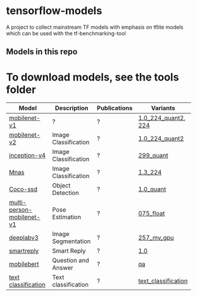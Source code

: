 # tensorflow-models
A project to collect mainstream TF models with emphasis on tflite models which can be used with the tf-benchmarking-tool

## Models in this repo

# To download models, see the tools folder

| Model |Description |Publications|Variants|
|--|--|--|--|
| [mobilenet-v1](./mobilenet-v1) | ? | ? | [1.0_224_quant2](./mobilenet-v1/mobilenet_v1_1.0_224_quant.tflite), [224](./mobilenet-v1) |
| [mobilenet-v2](https://www.tensorflow.org/lite/guide/hosted_models) | Image Classification | ? | [1.0_224_quant2](https://storage.googleapis.com/download.tensorflow.org/models/tflite_11_05_08/mobilenet_v2_1.0_224_quant.tgz) |
| [inception-v4](https://www.tensorflow.org/lite/guide/hosted_models) | Image Classification | ? | [299_quant](https://storage.googleapis.com/download.tensorflow.org/models/inception_v4_299_quant_20181026.tgz) |
| [Mnas](https://www.tensorflow.org/lite/guide/hosted_models) | Image Classification | ? | [1.3_224](https://storage.cloud.google.com/download.tensorflow.org/models/tflite/mnasnet_1.3_224_09_07_2018.tgz) |
| [Coco-ssd](https://www.tensorflow.org/lite/guide/hosted_models) | Object Detection | ? | [1.0_quant](https://storage.googleapis.com/download.tensorflow.org/models/tflite/coco_ssd_mobilenet_v1_1.0_quant_2018_06_29.zip) |
| [multi-person-mobilenet-v1](https://www.tensorflow.org/lite/guide/hosted_models) | Pose Estimation | ? | [075_float](https://storage.googleapis.com/download.tensorflow.org/models/tflite/gpu/multi_person_mobilenet_v1_075_float.tflite) |
| [deeplabv3](https://www.tensorflow.org/lite/guide/hosted_models)| Image Segmentation | ? | [257_mv_gpu](https://storage.googleapis.com/download.tensorflow.org/models/tflite/gpu/deeplabv3_257_mv_gpu.tflite) |
| [smartreply](https://www.tensorflow.org/lite/guide/hosted_models) | Smart Reply | ? | [1.0](https://storage.googleapis.com/download.tensorflow.org/models/smartreply_1.0_2017_11_01.zip) |
| [mobilebert](https://www.tensorflow.org/lite/guide/hosted_models) | Question and Answer | ? | [qa](https://storage.googleapis.com/download.tensorflow.org/models/tflite/bert_qa/mobilebert_qa_vocab.zip) |
| [text classification](https://www.tensorflow.org/lite/guide/hosted_models) | Text classification | ? | [text_classification](https://storage.googleapis.com/download.tensorflow.org/models/tflite/text_classification/text_classification.tflite) |
